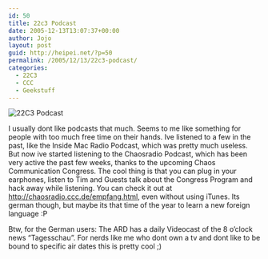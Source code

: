```yaml
---
id: 50
title: 22c3 Podcast
date: 2005-12-13T13:07:37+00:00
author: Jojo
layout: post
guid: http://heipei.net/?p=50
permalink: /2005/12/13/22c3-podcast/
categories:
  - 22C3
  - CCC
  - Geekstuff
---
```

![22C3 Podcast](/weblog/22c3-podcast.png)
  
I usually dont like podcasts that much. Seems to me like something for people with too much free time on their hands. Ive listened to a few in the past, like the Inside Mac Radio Podcast, which was pretty much useless. But now ive started listening to the Chaosradio Podcast, which has been very active the past few weeks, thanks to the upcoming Chaos Communication Congress. The cool thing is that you can plug in your earphones, listen to Tim and Guests talk about the Congress Program and hack away while listening. You can check it out at <http://chaosradio.ccc.de/empfang.html>, even without using iTunes. Its german though, but maybe its that time of the year to learn a new foreign language :P

Btw, for the German users: The ARD has a daily Videocast of the 8 o&#8217;clock news &#8220;Tagesschau&#8221;. For nerds like me who dont own a tv and dont like to be bound to specific air dates this is pretty cool ;)